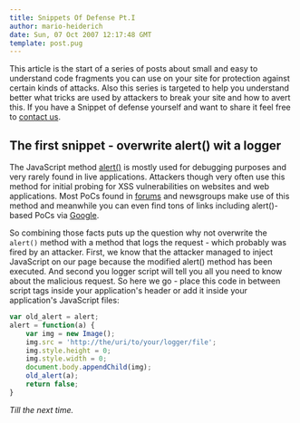 ```yaml
---
title: Snippets Of Defense Pt.I
author: mario-heiderich
date: Sun, 07 Oct 2007 12:17:48 GMT
template: post.pug
---
```


This article is the start of a series of posts about small and easy to understand code fragments you can use on your site for protection against certain kinds of attacks. Also this series is targeted to help you understand better what tricks are used by attackers to break your site and how to avert this. If you have a Snippet of defense yourself and want to share it feel free to [contact us](http://www.gnucitizen.org/contact).

## The first snippet - overwrite alert() wit a logger

The JavaScript method [alert()](http://developer.mozilla.org/en/docs/DOM:window.alert) is mostly used for debugging purposes and very rarely found in live applications. Attackers though very often use this method for initial probing for XSS vulnerabilities on websites and web applications. Most PoCs found in [forums](http://sla.ckers.org/forum/read.php?3,44) and newsgroups make use of this method and meanwhile you can even find tons of links including alert()-based PoCs via [Google](http://www.google.com/search?q=inurl%3Aalert%28%22xss%22%29).

So combining those facts puts up the question why not overwrite the `alert()` method with a method that logs the request - which probably was fired by an attacker. First, we know that the attacker managed to inject JavaScript on our page because the modified alert() method has been executed. And second you logger script will tell you all you need to know about the malicious request. So here we go - place this code in between script tags inside your application's header or add it inside your application's JavaScript files:

```javascript
var old_alert = alert;
alert = function(a) {
    var img = new Image();
    img.src = 'http://the/uri/to/your/logger/file';
    img.style.height = 0;
    img.style.width = 0;
    document.body.appendChild(img);
    old_alert(a);    
    return false;
}
```

_Till the next time._

